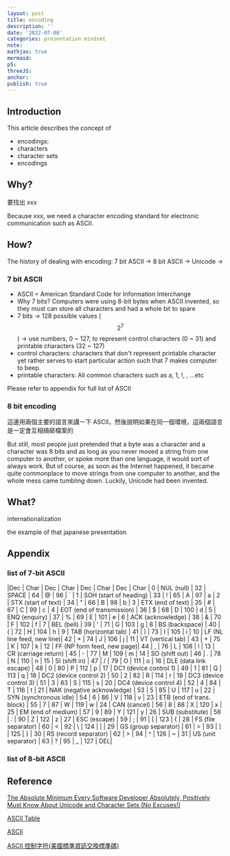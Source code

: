 ```yaml
---
layout: post
title: encoding
description: ''
date: '2022-07-08'
categories: presentation mindset
note:
mathjax: true
mermaid:
p5:
threeJS:
anchor:
publish: true
---
```


## Introduction

This article describes the concept of

* encodings: 
* characters
* character sets
* encodings

## Why?

要找出 xxx

Because xxx, we need a character encoding standard for electronic communication such as ASCII.

## How?

The history of dealing with encoding: 7 bit ASCII -> 8 bit ASCII -> Unicode -> 

### 7 bit ASCII

* ASCII = American Standard Code for Information Interchange
* Why 7 bits? Computers were using 8-bit bytes when ASCII invented, so they must can store all characters and had a whole bit to spare
* 7 bits -> 128 possible values ($$2^7$$) -> use numbers, 0 ~ 127, to represent control characters (0 ~ 31) and printable characters (32 ~ 127)
* control characters: characters that don't represent printable character yet rather serves to start particular action such that 7 makes computer to beep.
* printable characters: All common characters such as a, 1, !,  , ...etc

Please refer to appendix for full list of ASCII

### 8 bit encoding

這邊用兩個主要的語言來講一下 ASCII，然後說明如果在同一個環境，這兩個語言是一定會互相搞砸檔案的

But still, most people just pretended that a byte was a character and a character was 8 bits and as long as you never moved a string from one computer to another, or spoke more than one language, it would sort of always work. But of course, as soon as the Internet happened, it became quite commonplace to move strings from one computer to another, and the whole mess came tumbling down. Luckily, Unicode had been invented.

## What?

internationalization

the example of that japanese presentation

## Appendix

### list of 7-bit ASCII

|Dec | Char                        | Dec | Char  | Dec | Char | Dec | Char
|  0 | NUL (null)                  |  32 | SPACE |  64 | @    |  96 | `
|  1 | SOH (start of heading)      |  33 | !     |  65 | A    |  97 | a
|  2 | STX (start of text)         |  34 | "     |  66 | B    |  98 | b
|  3 | ETX (end of text)           |  35 | #     |  67 | C    |  99 | c
|  4 | EOT (end of transmission)   |  36 | $     |  68 | D    | 100 | d
|  5 | ENQ (enquiry)               |  37 | %     |  69 | E    | 101 | e
|  6 | ACK (acknowledge)           |  38 | &     |  70 | F    | 102 | f
|  7 | BEL (bell)                  |  39 | '     |  71 | G    | 103 | g
|  8 | BS  (backspace)             |  40 | (     |  72 | H    | 104 | h
|  9 | TAB (horizontal tab)        |  41 | )     |  73 | I    | 105 | i
| 10 | LF  (NL line feed, new line)|  42 | *     |  74 | J    | 106 | j
| 11 | VT  (vertical tab)          |  43 | +     |  75 | K    | 107 | k
| 12 | FF  (NP form feed, new page)|  44 | ,     |  76 | L    | 108 | l
| 13 | CR  (carriage return)       |  45 | -     |  77 | M    | 109 | m
| 14 | SO  (shift out)             |  46 | .     |  78 | N    | 110 | n
| 15 | SI  (shift in)              |  47 | /     |  79 | O    | 111 | o
| 16 | DLE (data link escape)      |  48 | 0     |  80 | P    | 112 | p
| 17 | DC1 (device control 1)      |  49 | 1     |  81 | Q    | 113 | q
| 18 | DC2 (device control 2)      |  50 | 2     |  82 | R    | 114 | r
| 19 | DC3 (device control 3)      |  51 | 3     |  83 | S    | 115 | s
| 20 | DC4 (device control 4)      |  52 | 4     |  84 | T    | 116 | t
| 21 | NAK (negative acknowledge)  |  53 | 5     |  85 | U    | 117 | u
| 22 | SYN (synchronous idle)      |  54 | 6     |  86 | V    | 118 | v
| 23 | ETB (end of trans. block)   |  55 | 7     |  87 | W    | 119 | w
| 24 | CAN (cancel)                |  56 | 8     |  88 | X    | 120 | x
| 25 | EM  (end of medium)         |  57 | 9     |  89 | Y    | 121 | y
| 26 | SUB (substitute)            |  58 | :     |  90 | Z    | 122 | z
| 27 | ESC (escape)                |  59 | ;     |  91 | [    | 123 | {
| 28 | FS  (file separator)        |  60 | <     |  92 | \    | 124 | |
| 29 | GS  (group separator)       |  61 | =     |  93 | ]    | 125 | }
| 30 | RS  (record separator)      |  62 | >     |  94 | ^    | 126 | ~
| 31 | US  (unit separator)        |  63 | ?     |  95 | _    | 127 | DEL|

### list of 8-bit ASCII



## Reference

[The Absolute Minimum Every Software Developer Absolutely, Positively Must Know About Unicode and Character Sets (No Excuses!)](https://www.joelonsoftware.com/2003/10/08/the-absolute-minimum-every-software-developer-absolutely-positively-must-know-about-unicode-and-character-sets-no-excuses/)

[ASCII Table](https://www.cs.cmu.edu/~pattis/15-1XX/common/handouts/ascii.html)

[ASCII](https://en.wikipedia.org/wiki/ASCII)

[ASCII 控制字符(美國標準資訊交換標準碼)](http://www.eion.com.tw/Blogger/?Pid=1128)
